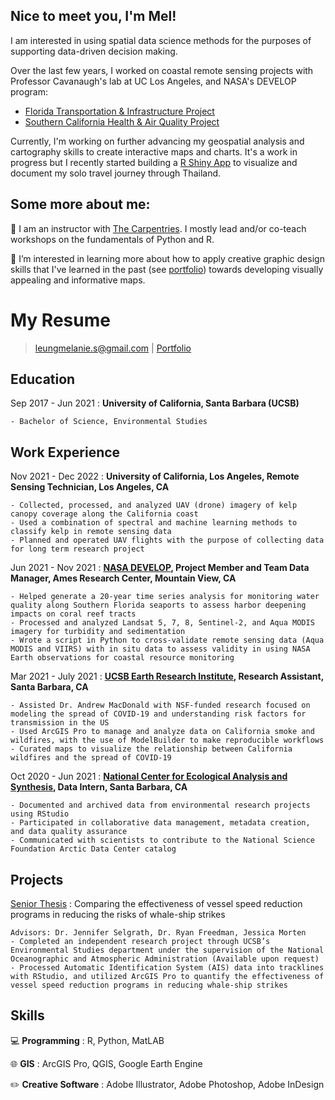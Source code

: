 
## Nice to meet you, I'm Mel! 
I am interested in using spatial data science methods for the purposes of supporting data-driven decision making. 

Over the last few years, I worked on coastal remote sensing projects with Professor Cavanaugh's lab at UC Los Angeles, and NASA's DEVELOP program: 

- [Florida Transportation & Infrastructure Project](https://appliedsciences.nasa.gov/what-we-do/projects/monitoring_water_quality_along_southern_florida_seaports_to_assess_impact_on_coral_reef_tracts_from_harbor_deepening_projects)
- [Southern California Health & Air Quality Project](https://appliedsciences.nasa.gov/what-we-do/projects/using-remote-sensing-detect-frequency-and-drivers-red-tide-blooms-california)
    
Currently, I'm working on further advancing my geospatial analysis and cartography skills to create interactive maps and charts. It's a work in progress but I recently
started building a [R Shiny App](https://melanieleung.shinyapps.io/thailandtrip/) to visualize and document my solo travel journey through Thailand.

## Some more about me:

:herb: I am an instructor with [The Carpentries](https://carpentries.org/). I mostly lead and/or co-teach workshops on the fundamentals of Python and R.

👯 I’m interested in learning more about how to apply creative graphic design skills that I've learned in the past (see [portfolio](https://melanieleung.wixsite.com/portfolio/projects)) towards developing visually appealing and informative maps.


My Resume
===========

> [leungmelanie.s@gmail.com](mailto:leungmelanie.s@gmail.com) |
> [Portfolio](https://melanieleung.wixsite.com/portfolio) 

Education
---------

Sep 2017 - Jun 2021
:   **University of California, Santa Barbara (UCSB)**

    - Bachelor of Science, Environmental Studies

Work Experience
---------------
Nov 2021 - Dec 2022
:   **University of California, Los Angeles, Remote Sensing Technician, Los Angeles, CA**

    - Collected, processed, and analyzed UAV (drone) imagery of kelp canopy coverage along the California coast
    - Used a combination of spectral and machine learning methods to classify kelp in remote sensing data
    - Planned and operated UAV flights with the purpose of collecting data for long term research project
    
Jun 2021 - Nov 2021
:   **[NASA DEVELOP](https://develop.larc.nasa.gov/), Project Member and Team Data Manager, Ames Research Center, Mountain View, CA**

    - Helped generate a 20-year time series analysis for monitoring water quality along Southern Florida seaports to assess harbor deepening impacts on coral reef tracts
    - Processed and analyzed Landsat 5, 7, 8, Sentinel-2, and Aqua MODIS imagery for turbidity and sedimentation
    - Wrote a script in Python to cross-validate remote sensing data (Aqua MODIS and VIIRS) with in situ data to assess validity in using NASA Earth observations for coastal resource monitoring

Mar 2021 - July 2021
:   **[UCSB Earth Research Institute](https://www.eri.ucsb.edu/), Research Assistant, Santa Barbara, CA**

    - Assisted Dr. Andrew MacDonald with NSF-funded research focused on modeling the spread of COVID-19 and understanding risk factors for transmission in the US
    - Used ArcGIS Pro to manage and analyze data on California smoke and wildfires, with the use of ModelBuilder to make reproducible workflows
    - Curated maps to visualize the relationship between California wildfires and the spread of COVID-19
    
Oct 2020 - Jun 2021
:   **[National Center for Ecological Analysis and Synthesis](https://www.nceas.ucsb.edu/arctic-data-center), Data Intern, Santa Barbara, CA**

    - Documented and archived data from environmental research projects using RStudio
    - Participated in collaborative data management, metadata creation, and data quality assurance
    - Communicated with scientists to contribute to the National Science Foundation Arctic Data Center catalog

Projects
-----------------

[Senior Thesis](https://storymaps.arcgis.com/stories/f0d58d21daba467baf4ded74c31c767f)
:   Comparing the effectiveness of vessel speed reduction programs in reducing the risks of whale-ship strikes

    Advisors: Dr. Jennifer Selgrath, Dr. Ryan Freedman, Jessica Morten
    - Completed an independent research project through UCSB’s Environmental Studies department under the supervision of the National Oceanographic and Atmospheric Administration (Available upon request)
    - Processed Automatic Identification System (AIS) data into tracklines with RStudio, and utilized ArcGIS Pro to quantify the effectiveness of vessel speed reduction programs in reducing whale-ship strikes


Skills
------

:computer: **Programming**
:   R, Python, MatLAB

:globe_with_meridians: **GIS**
:   ArcGIS Pro, QGIS, Google Earth Engine

:pencil2: **Creative Software**
:   Adobe Illustrator, Adobe Photoshop, Adobe InDesign
